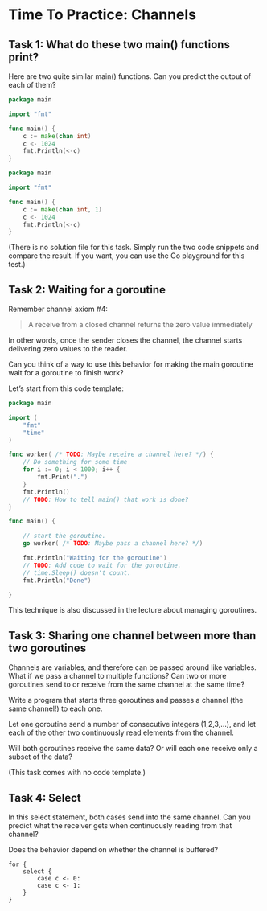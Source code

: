 # Time To Practice: Channels

## Task 1: What do these two main() functions print?

Here are two quite similar main() functions. Can you predict the output of each of them?

```go
package main

import "fmt"

func main() {
	c := make(chan int)
	c <- 1024
	fmt.Println(<-c)
}
```

```go
package main

import "fmt"

func main() {
	c := make(chan int, 1)
	c <- 1024
	fmt.Println(<-c)
}
```

(There is no solution file for this task. Simply run the two code snippets and compare the result. If you want, you can
use the Go playground for this test.)

## Task 2: Waiting for a goroutine

Remember channel axiom #4:

> A receive from a closed channel returns the zero value immediately

In other words, once the sender closes the channel, the channel starts delivering zero values to the reader.

Can you think of a way to use this behavior for making the main goroutine wait for a goroutine to finish work?

Let’s start from this code template:

```go
package main

import (
	"fmt"
	"time"
)

func worker( /* TODO: Maybe receive a channel here? */) {
	// Do something for some time
	for i := 0; i < 1000; i++ {
		fmt.Print(".")
	}
	fmt.Println()
	// TODO: How to tell main() that work is done?
}

func main() {

	// start the goroutine.
	go worker( /* TODO: Maybe pass a channel here? */)

	fmt.Println("Waiting for the goroutine")
	// TODO: Add code to wait for the goroutine.
	// time.Sleep() doesn't count.
	fmt.Println("Done")

}
```

This technique is also discussed in the lecture about managing goroutines.

## Task 3: Sharing one channel between more than two goroutines

Channels are variables, and therefore can be passed around like variables. What if we pass a channel to multiple
functions? Can two or more goroutines send to or receive from the same channel at the same time?

Write a program that starts three goroutines and passes a channel (the same channel!) to each one.

Let one goroutine send a number of consecutive integers (1,2,3,…), and let each of the other two continuously read
elements from the channel.

Will both goroutines receive the same data? Or will each one receive only a subset of the data?

(This task comes with no code template.)

## Task 4: Select

In this select statement, both cases send into the same channel. Can you predict what the receiver gets when
continuously reading from that channel?

Does the behavior depend on whether the channel is buffered?

```
for {
    select {
        case c <- 0:
        case c <- 1:
    }
}
```
